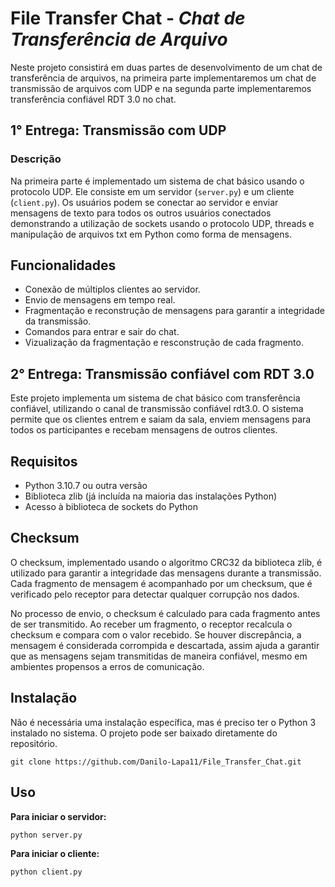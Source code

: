 # File Transfer Chat - *Chat de Transferência de Arquivo*

Neste projeto consistirá em duas partes de desenvolvimento de um chat de transferência de arquivos, na primeira parte implementaremos um chat de transmissão de arquivos com UDP e na segunda parte implementaremos transferência confiável RDT 3.0 no chat.

## **1° Entrega:** Transmissão com UDP

### Descrição
Na primeira parte é implementado um sistema de chat básico usando o protocolo UDP. Ele consiste em um servidor (`server.py`) e um cliente (`client.py`). Os usuários podem se conectar ao servidor e enviar mensagens de texto para todos os outros usuários conectados demonstrando a utilização de sockets usando o protocolo UDP, threads e manipulação de arquivos txt em Python como forma de mensagens.

## Funcionalidades
- Conexão de múltiplos clientes ao servidor.
- Envio de mensagens em tempo real.
- Fragmentação e reconstrução de mensagens para garantir a integridade da transmissão.
- Comandos para entrar e sair do chat.
- Vizualização da fragmentação e resconstrução de cada fragmento.

## **2° Entrega:** Transmissão confiável com RDT 3.0
Este projeto implementa um sistema de chat básico com transferência confiável, utilizando o canal de transmissão confiável rdt3.0. O sistema permite que os clientes entrem e saiam da sala, enviem mensagens para todos os participantes e recebam mensagens de outros clientes.

## Requisitos
- Python 3.10.7 ou outra versão
- Biblioteca zlib (já incluída na maioria das instalações Python)
- Acesso à biblioteca de sockets do Python

## Checksum
O checksum, implementado usando o algoritmo CRC32 da biblioteca zlib, é utilizado para garantir a integridade das mensagens durante a transmissão. Cada fragmento de mensagem é acompanhado por um checksum, que é verificado pelo receptor para detectar qualquer corrupção nos dados.

No processo de envio, o checksum é calculado para cada fragmento antes de ser transmitido. Ao receber um fragmento, o receptor recalcula o checksum e compara com o valor recebido. Se houver discrepância, a mensagem é considerada corrompida e descartada, assim ajuda a garantir que as mensagens sejam transmitidas de maneira confiável, mesmo em ambientes propensos a erros de comunicação.

## Instalação
Não é necessária uma instalação específica, mas é preciso ter o Python 3 instalado no sistema. O projeto pode ser baixado diretamente do repositório.

```
git clone https://github.com/Danilo-Lapa11/File_Transfer_Chat.git
```

## Uso
**Para iniciar o servidor:**

```
python server.py
```

**Para iniciar o cliente:**

```
python client.py
```

